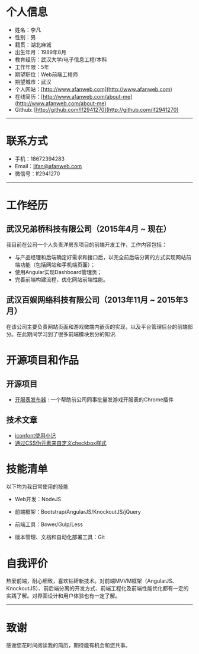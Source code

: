 

# 个人信息

 - 姓名：李凡
 - 性别：男
 - 籍贯：湖北麻城
 - 出生年月：1989年8月
 - 教育经历：武汉大学/电子信息工程/本科
 - 工作年限：5年
 - 期望职位：Web前端工程师
 - 期望城市：武汉
 - 个人网站：[http://www.afanweb.com](http://www.afanweb.com)
 - 在线简历：[http://www.afanweb.com/about-me](http://www.afanweb.com/about-me)
 - Github: [http://github.com/lf2941270](http://github.com/lf2941270)
 
 
---


# 联系方式


- 手机：18672394283
- Email：lifan@afanweb.com
- 微信号：lf2941270

---

# 工作经历

## 武汉兄弟桥科技有限公司（2015年4月 ~ 现在）
我目前在公司一个人负责洋房东项目的前端开发工作，工作内容包括：

- 与产品经理和后端确定好需求和接口后，以完全前后端分离的方式实现网站前端功能（包括网站和手机端页面）；
- 使用Angular实现Dashboard管理页；
- 完善前端构建流程，优化网站前端性能。
 
## 武汉百娱网络科技有限公司（2013年11月 ~ 2015年3月）
在该公司主要负责网站页面和游戏微端内嵌页的实现，以及平台管理后台的前端部分。在此期间学习到了很多前端模块划分的知识.


# 开源项目和作品


## 开源项目


 - [开服表发布器](http://github.com/lf2941270/kaifu) : 一个帮助前公司同事批量发游戏开服表的Chrome插件


## 技术文章


- [iconfont使用小记](http://www.afanweb.com/2015/06/29/iconfontshi-yong-bi-ji/)
- [通过CSS伪元素来自定义checkbox样式](http://www.afanweb.com/2015/05/01/tong-guo-csswei-lei-lai-zi-ding-yi-checkboxyang-shi/)
# 技能清单

以下均为我日常使用的技能

- Web开发：NodeJS

- 前端框架：Bootstrap/AngularJS/KnockoutJS/jQuery
- 前端工具：Bower/Gulp/Less

- 版本管理、文档和自动化部署工具：Git

# 自我评价
热爱前端，耐心细致，喜欢钻研新技术。对前端MVVM框架（AngularJS、KnockoutJS）、前后端分离的开发方式、前端工程化及前端性能优化都有一定的实践了解。对界面设计和用户体验也有一定了解。

---

# 致谢
感谢您花时间阅读我的简历，期待能有机会和您共事。
